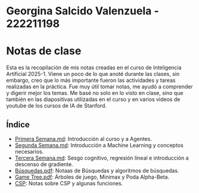 # Georgina Salcido Valenzuela - 222211198

# Notas de clase
Esta es la recopilación de mis notas creadas en el curso de Inteligencia Artificial 2025-1.
Viene un poco de lo que anoté durante las clases, sin embargo, creo que lo más importante
fueron las actividades y tareas realizadas en la práctica. 
Fue muy útil tomar notas, me ayudó a comprender y digerir mejor los temas. Me basé no solo
en lo visto en clase, sino que también en las diapositivas utilizadas en el curso y en varios
videos de youtube de los cursos de IA de Stanford.

## Índice
- [Primera Semana.md](./Primera%20Semana.md): Introducción al curso y a Agentes.
- [Segunda Semana.md](./Segunda%20Semana.md): Introducción a Machine Learning y conceptos necesarios.
- [Tercera Semana.md](./Tercera%20Semana.md): Sesgo cognitivo, regresión lineal e introducción a descenso de gradiente.
- [Búsquedas.pdf](./Búsquedas.pdf): Notaas de Búsquedas y algoritmos de búsquedas.
- [Game Tree.pdf](./Game%20tree.pdf): Árboles de juego, Minimax y Poda Alpha-Beta.
- [CSP](./CSP%202.pdf): Notas sobre CSP y algunas funciones.
